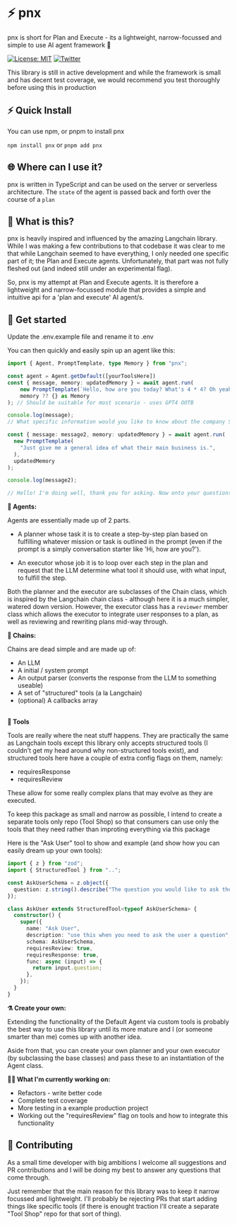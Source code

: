 # ⚡ pnx

pnx is short for Plan and Execute - its a lightweight, narrow-focussed and simple to use AI agent framework 🚀

[![License: MIT](https://img.shields.io/badge/License-MIT-yellow.svg)](https://opensource.org/licenses/MIT) [![Twitter](https://img.shields.io/twitter/url/https/twitter.com/jtcorrindata.svg?style=social&label=Follow%20%40JTCorrinData)](https://twitter.com/jtcorrindata)

This library is still in active development and while the framework is small and has decent test coverage, we would recommend you test thoroughly before using this in production

## ⚡️ Quick Install

You can use npm, or pnpm to install pnx

`npm install pnx` or `pnpm add pnx`

## 🌐 Where can I use it?

pnx is written in TypeScript and can be used on the server or serverless architecture. The `state` of the agent is passed back and forth over the course of a `plan`

## 🤔 What is this?

pnx is heavily inspired and influenced by the amazing Langchain library. While I was making a few contributions to that codebase it was clear to me that while Langchain seemed to have everything, I only needed one specific part of it; the Plan and Execute agents. Unfortunately, that part was not fully fleshed out (and indeed still under an experimental flag).

So, pnx is my attempt at Plan and Execute agents. It is therefore a lightweight and narrow-focussed module that provides a simple and intuitive api for a 'plan and execute' AI agent/s.

## 🚀 Get started

Update the .env.example file and rename it to .env

You can then quickly and easily spin up an agent like this:

```typescript
import { Agent, PromptTemplate, type Memory } from "pnx";

const agent = Agent.getDefault([yourToolsHere])
const { message, memory: updatedMemory } = await agent.run(
    new PromptTemplate(`Hello, how are you today? What's 4 * 4? Oh yeah, can you give me some info on the company Sony?`), 
    memory ?? {} as Memory
); // Should be suitable for most scenario - uses GPT4 OOTB

console.log(message);
// What specific information would you like to know about the company Sony?

const { message: message2, memory: updatedMemory } = await agent.run(
  new PromptTemplate(
    "Just give me a general idea of what their main business is.",
  ),
  updatedMemory
);

console.log(message2);

// Hello! I'm doing well, thank you for asking. Now onto your questions: 4 * 4 equals 16. As for Sony, it's a multinational conglomerate corporation. Their main businesses are in electronics, gaming (such as the PlayStation consoles), entertainment (like movies and music), and financial services. They are headquartered in Tokyo, Japan. Let me know if there's anything else you'd like to know!
```

**📃 Agents:**

Agents are essentially made up of 2 parts.

- A planner whose task it is to create a step-by-step plan based on fulfilling whatever mission or task is outlined in the prompt (even if the prompt is a simply conversation starter like 'Hi, how are you?').

- An executor whose job it is to loop over each step in the plan and request that the LLM determine what tool it should use, with what input, to fulfill the step.

Both the planner and the executor are subclasses of the Chain class, which is inspired by the Langchain chain class - although here it is a much simpler, watered down version. However, the executor class has a `reviewer` member class which allows the executor to integrate user responses to a plan, as well as reviewing and rewriting plans mid-way through.

**🔗 Chains:**

Chains are dead simple and are made up of:

- An LLM
- A initial / system prompt
- An output parser (converts the response from the LLM to something useable)
- A set of "structured" tools (a la Langchain)
- (optional) A callbacks array

\
**🔧 Tools**

Tools are really where the neat stuff happens. They are practically the same as Langchain tools except this library only accepts structured tools (I couldn't get my head around why non-structured tools exist), and structured tools here have a couple of extra config flags on them, namely:

- requiresResponse
- requiresReview

These allow for some really complex plans that may evolve as they are executed.

To keep this package as small and narrow as possible, I intend to create a separate tools only repo (Tool Shop) so that consumers can use only the tools that they need rather than improting everything via this package

Here is the "Ask User" tool to show and example (and show how you can easily dream up your own tools):

```typescript
import { z } from "zod";
import { StructuredTool } from "..";

const AskUserSchema = z.object({
  question: z.string().describe("The question you would like to ask the user"),
});

class AskUser extends StructuredTool<typeof AskUserSchema> {
  constructor() {
    super({
      name: "Ask User",
      description: "use this when you need to ask the user a question",
      schema: AskUserSchema,
      requiresReview: true,
      requiresResponse: true,
      func: async (input) => {
        return input.question;
      },
    });
  }
}
```

**⚗️ Create your own:**

Extending the functionality of the Default Agent via custom tools is probably the best way to use this library until its more mature and I (or someone smarter than me) comes up with another idea.

Aside from that, you can create your own planner and your own executor (by subclassing the base classes) and pass these to an instantiation of the Agent class.

**🧑‍💼 What I'm currently working on:**

- Refactors - write better code
- Complete test coverage
- More testing in a example production project
- Working out the "requiresReview" flag on tools and how to integrate this functionality

## 💁 Contributing

As a small time developer with big ambitions I welcome all suggestions and PR contributions and I will be doing my best to answer any questions that come through.

Just remember that the main reason for this library was to keep it narrow focussed and lightweight. I'll probably be rejecting PRs that start adding things like specific tools (if there is enought traction I'll create a separate "Tool Shop" repo for that sort of thing).
